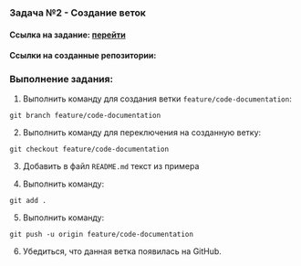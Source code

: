 ### Задача №2 - Создание веток

#### Ссылка на задание: [перейти](https://github.com/netology-ds-team/git-homeworks/tree/main/2_introduction)

#### Ссылки на созданные репозитории:


### Выполнение задания:

1. Выполнить команду для создания ветки `feature/code-documentation`:
   
`git branch feature/code-documentation`

2. Выполнить команду для переключения на созданную ветку:

`git checkout feature/code-documentation`

3. Добавить в файл `README.md` текст из примера

4. Выполнить команду:

`git add .`

5. Выполнить команду:

`git push -u origin feature/code-documentation`

6. Убедиться, что данная ветка появилась на GitHub.

